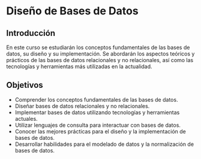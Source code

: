 # Diseño de Bases de Datos

## Introducción

En este curso se estudiarán los conceptos fundamentales de las bases de datos, su diseño y su implementación. Se
abordarán los aspectos teóricos y prácticos de las bases de datos relacionales y no relacionales, así como las
tecnologías y herramientas más utilizadas en la actualidad.

## Objetivos

- Comprender los conceptos fundamentales de las bases de datos.
- Diseñar bases de datos relacionales y no relacionales.
- Implementar bases de datos utilizando tecnologías y herramientas actuales.
- Utilizar lenguajes de consulta para interactuar con bases de datos.
- Conocer las mejores prácticas para el diseño y la implementación de bases de datos.
- Desarrollar habilidades para el modelado de datos y la normalización de bases de datos.